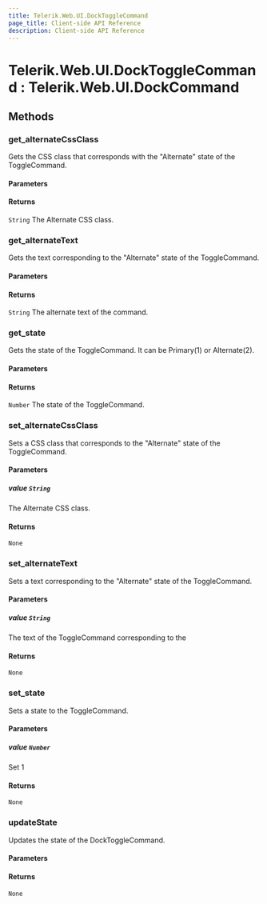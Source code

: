 ```yaml
---
title: Telerik.Web.UI.DockToggleCommand
page_title: Client-side API Reference
description: Client-side API Reference
---
```


# Telerik.Web.UI.DockToggleCommand : Telerik.Web.UI.DockCommand 

## Methods

###  get_alternateCssClass

Gets the CSS class that corresponds with the "Alternate" state of the ToggleCommand.

#### Parameters

#### Returns

`String` The Alternate CSS class.

###  get_alternateText

Gets the text corresponding to the "Alternate" state of the ToggleCommand.

#### Parameters

#### Returns

`String` The alternate text of the command.

###  get_state

Gets the state of the ToggleCommand. It can be Primary(1) or Alternate(2).

#### Parameters

#### Returns

`Number` The state of the ToggleCommand.

###  set_alternateCssClass

Sets a CSS class that corresponds to the "Alternate" state of the ToggleCommand.

#### Parameters

##### value `String`

The Alternate CSS class.

#### Returns

`None` 

###  set_alternateText

Sets a text corresponding to the "Alternate" state of the ToggleCommand.

#### Parameters

##### value `String`

The text of the ToggleCommand corresponding to the 

#### Returns

`None` 

###  set_state

Sets a state to the ToggleCommand.

#### Parameters

##### value `Number`

Set 1

#### Returns

`None` 

###  updateState

Updates the state of the DockToggleCommand.

#### Parameters

#### Returns

`None` 


